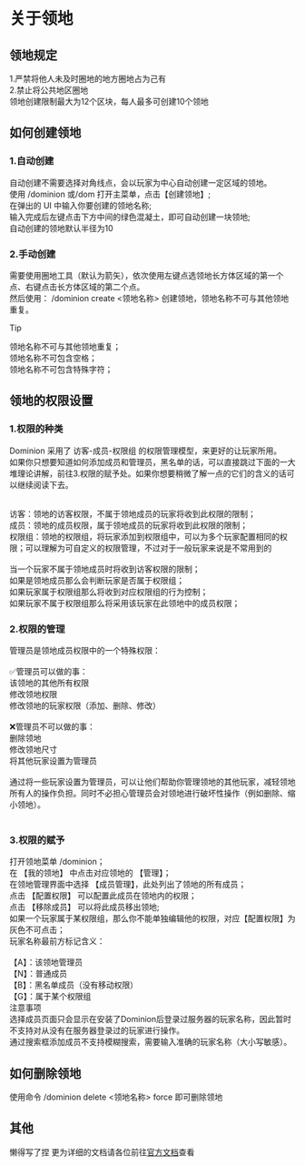 # 关于领地

## 领地规定
1.严禁将他人未及时圈地的地方圈地占为己有<br>
2.禁止将公共地区圈地<br>
领地创建限制最大为12个区块，每人最多可创建10个领地

## 如何创建领地
### 1.自动创建

自动创建不需要选择对角线点，会以玩家为中心自动创建一定区域的领地。<br>
使用 /dominion 或/dom 打开主菜单，点击【创建领地】;<br>
在弹出的 UI 中输入你要创建的领地名称;<br>
输入完成后左键点击下方中间的绿色混凝土，即可自动创建一块领地;<br>
自动创建的领地默认半径为10<br>

### 2.手动创建
需要使用圈地工具（默认为箭矢），依次使用左键点选领地长方体区域的第一个点、右键点击长方体区域的第二个点。<br>
然后使用： /dominion create <领地名称> 创建领地，领地名称不可与其他领地重复。<br>

> [!TIP]
> 领地名称不可与其他领地重复；<br>领地名称不可包含空格；<br>领地名称不可包含特殊字符；

## 领地的权限设置
### 1.权限的种类
Dominion 采用了 访客-成员-权限组 的权限管理模型，来更好的让玩家所用。<br>
如果你只想要知道如何添加成员和管理员，黑名单的话，可以直接跳过下面的一大堆理论讲解，前往3.权限的赋予处。如果你想要稍微了解一点的它们的含义的话可以继续阅读下去。<br>
 <br>


访客：领地的访客权限，不属于领地成员的玩家将收到此权限的限制；<br>
成员：领地的成员权限，属于领地成员的玩家将收到此权限的限制；<br>
权限组：领地的权限组，将玩家添加到权限组中，可以为多个玩家配置相同的权限；可以理解为可自定义的权限管理，不过对于一般玩家来说是不常用到的<br>
 <br>
当一个玩家不属于领地成员时将收到访客权限的限制；<br>
如果是领地成员那么会判断玩家是否属于权限组；<br>
如果玩家属于权限组那么将收到对应权限组的行为控制；<br>
如果玩家不属于权限组那么将采用该玩家在此领地中的成员权限；<br>

### 2.权限的管理
管理员是领地成员权限中的一个特殊权限：<br>
 <br>
✅管理员可以做的事：<br>
该领地的其他所有权限<br>
修改领地权限<br>
修改领地的玩家权限（添加、删除、修改）<br>
 <br>
❌管理员不可以做的事：<br>
删除领地<br>
修改领地尺寸<br>
将其他玩家设置为管理员<br>
 <br>
通过将一些玩家设置为管理员，可以让他们帮助你管理领地的其他玩家，减轻领地所有人的操作负担。同时不必担心管理员会对领地进行破坏性操作（例如删除、缩小领地）。<br>
  <br>

### 3.权限的赋予
打开领地菜单 /dominion；<br>
在 【我的领地】 中点击对应领地的 【管理】；<br>
在领地管理界面中选择 【成员管理】，此处列出了领地的所有成员；<br>
点击 【配置权限】 可以配置此成员在领地内的权限；<br>
点击 【移除成员】 可以将此成员移出领地;<br>
如果一个玩家属于某权限组，那么你不能单独编辑他的权限，对应【配置权限】为灰色不可点击；<br>
玩家名称最前方标记含义：<br>
 <br>
【A】：该领地管理员<br>
【N】：普通成员<br>
【B】：黑名单成员（没有移动权限）<br>
【G】：属于某个权限组<br>
注意事项<br>
选择成员页面只会显示在安装了Dominion后登录过服务器的玩家名称，因此暂时不支持对从没有在服务器登录过的玩家进行操作。<br>
通过搜索框添加成员不支持模糊搜索，需要输入准确的玩家名称（大小写敏感）。<br>

## 如何删除领地

使用命令 /dominion delete <领地名称> force 即可删除领地

## 其他
懒得写了捏 更为详细的文档请各位前往[官方文档](https://dominion.lunadeer.cn/zh-cn/manage-dominion/)查看